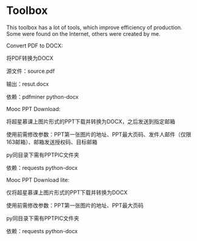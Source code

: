 # Toolbox
This toolbox has a lot of tools, which improve efficiency of production.
Some were found on the Internet, others were created by me.

Convert PDF to DOCX:

将PDF转换为DOCX

源文件：source.pdf

输出：resut.docx

依赖：pdfminer python-docx



Mooc PPT Download:

将超星慕课上图片形式的PPT下载并转换为DOCX，之后发送到指定邮箱

使用前需修改参数：PPT第一张图片的地址、PPT最大页码、发件人邮件（仅限163邮箱）、邮箱发送授权码、目标邮箱

py同目录下需有PPTPIC文件夹

依赖：requests python-docx


Mooc PPT Download lite:

仅将超星慕课上图片形式的PPT下载并转换为DOCX

使用前需修改参数：PPT第一张图片的地址、PPT最大页码

py同目录下需有PPTPIC文件夹

依赖：requests python-docx
